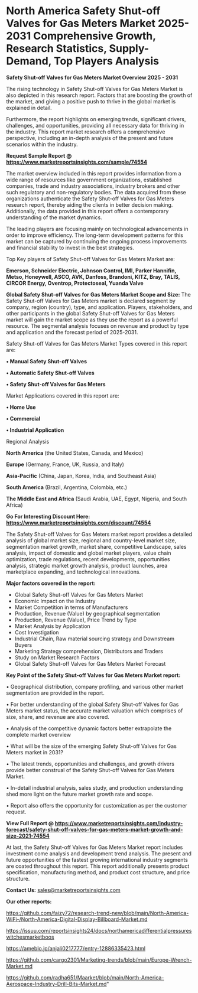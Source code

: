 # North America Safety Shut-off Valves for Gas Meters Market 2025-2031 Comprehensive Growth, Research Statistics, Supply-Demand,  Top Players Analysis

<Strong> Safety Shut-off Valves for Gas Meters Market Overview 2025 - 2031</strong>

The rising technology in Safety Shut-off Valves for Gas Meters Market is also depicted in this research report. Factors that are boosting the growth of the market, and giving a positive push to thrive in the global market is explained in detail.

Furthermore, the report highlights on emerging trends, significant drivers, challenges, and opportunities, providing all necessary data for thriving in the industry. This report market research offers a comprehensive perspective, including an in-depth analysis of the present and future scenarios within the industry.

<strong>Request Sample Report @ <a href=https://www.marketreportsinsights.com/sample/74554>https://www.marketreportsinsights.com/sample/74554</a></strong>

The market overview included in this report provides information from a wide range of resources like government organizations, established companies, trade and industry associations, industry brokers and other such regulatory and non-regulatory bodies. The data acquired from these organizations authenticate the Safety Shut-off Valves for Gas Meters research report, thereby aiding the clients in better decision making. Additionally, the data provided in this report offers a contemporary understanding of the market dynamics.

The leading players are focusing mainly on technological advancements in order to improve efficiency. The long-term development patterns for this market can be captured by continuing the ongoing process improvements and financial stability to invest in the best strategies.

Top Key players of Safety Shut-off Valves for Gas Meters Market are:

<strong>Emerson, Schneider Electric, Johnson Control, IMI, Parker Hannifin, Metso, Honeywell, ASCO, AVK, Danfoss, Brandoni, KITZ, Bray, TALIS, CIRCOR Energy, Oventrop, Protectoseal, Yuanda Valve</strong>

<strong><b>Global Safety Shut-off Valves for Gas Meters Market Scope and Size:</b></strong>
The Safety Shut-off Valves for Gas Meters market is declared segment by company, region (country), type, and application. Players, stakeholders, and other participants in the global Safety Shut-off Valves for Gas Meters market will gain the market scope as they use the report as a powerful resource. The segmental analysis focuses on revenue and product by type and application and the forecast period of 2025-2031.

Safety Shut-off Valves for Gas Meters Market Types covered in this report are:

<strong>• Manual Safety Shut-off Valves

• Automatic Safety Shut-off Valves

• Safety Shut-off Valves for Gas Meters</strong>

Market Applications covered in this report are:

<strong>• Home Use

• Commercial

• Industrial Application</strong> 

Regional Analysis

<strong>North America</strong> (the United States, Canada, and Mexico)

<strong>Europe</strong> (Germany, France, UK, Russia, and Italy)

<strong>Asia-Pacific</strong> (China, Japan, Korea, India, and Southeast Asia)

<strong>South America</strong> (Brazil, Argentina, Colombia, etc.)

<strong>The Middle East and Africa</strong> (Saudi Arabia, UAE, Egypt, Nigeria, and South Africa)

<strong>Go For Interesting Discount Here: <a href=https://www.marketreportsinsights.com/discount/74554>https://www.marketreportsinsights.com/discount/74554</a></strong>

The Safety Shut-off Valves for Gas Meters market report provides a detailed analysis of global market size, regional and country-level market size, segmentation market growth, market share, competitive Landscape, sales analysis, impact of domestic and global market players, value chain optimization, trade regulations, recent developments, opportunities analysis, strategic market growth analysis, product launches, area marketplace expanding, and technological innovations.

<strong><b>Major factors covered in the report:</b></strong>
<ul>
  <li>Global Safety Shut-off Valves for Gas Meters Market </li>
  <li>Economic Impact on the Industry</li>
  <li>Market Competition in terms of Manufacturers</li>
  <li>Production, Revenue (Value) by geographical segmentation</li>
  <li>Production, Revenue (Value), Price Trend by Type</li>
  <li>Market Analysis by Application</li>
  <li>Cost Investigation</li>
  <li>Industrial Chain, Raw material sourcing strategy and Downstream Buyers</li>
  <li>Marketing Strategy comprehension, Distributors and Traders</li>
  <li>Study on Market Research Factors</li>
  <li>Global Safety Shut-off Valves for Gas Meters Market Forecast</li>
</ul>

<strong><b>Key Point of the Safety Shut-off Valves for Gas Meters Market report:</b></strong>

• Geographical distribution, company profiling, and various other market segmentation are provided in the report.

• For better understanding of the global Safety Shut-off Valves for Gas Meters market status, the accurate market valuation which comprises of size, share, and revenue are also covered.

• Analysis of the competitive dynamic factors better extrapolate the complete market overview

• What will be the size of the emerging Safety Shut-off Valves for Gas Meters market in 2031?

• The latest trends, opportunities and challenges, and growth drivers provide better construal of the Safety Shut-off Valves for Gas Meters Market.

• In-detail industrial analysis, sales study, and production understanding shed more light on the future market growth rate and scope.

• Report also offers the opportunity for customization as per the customer request.

<strong><b>View Full Report @ <a href=https://www.marketreportsinsights.com/industry-forecast/safety-shut-off-valves-for-gas-meters-market-growth-and-size-2021-74554>https://www.marketreportsinsights.com/industry-forecast/safety-shut-off-valves-for-gas-meters-market-growth-and-size-2021-74554</a></b></strong>


At last, the Safety Shut-off Valves for Gas Meters Market report includes investment come analysis and development trend analysis. The present and future opportunities of the fastest growing international industry segments are coated throughout this report. This report additionally presents product specification, manufacturing method, and product cost structure, and price structure.

<strong>Contact Us:</strong>
sales@marketreportsinsights.com

<strong>Our other reports:</strong>

<a href=https://github.com/faizy72/research-trend-new/blob/main/North-America-WiFi-/North-America-Digital-Display-Billboard-Market.md>https://github.com/faizy72/research-trend-new/blob/main/North-America-WiFi-/North-America-Digital-Display-Billboard-Market.md</a>

<a href=https://issuu.com/reportsinsights24/docs/northamericadifferentialpressureswitchesmarketboos>https://issuu.com/reportsinsights24/docs/northamericadifferentialpressureswitchesmarketboos</a>

<a href=https://ameblo.jp/anjali0217777/entry-12886335423.html>https://ameblo.jp/anjali0217777/entry-12886335423.html</a>

<a href=https://github.com/cargo2301/Marketing-trends/blob/main/Europe-Wrench-Market.md>https://github.com/cargo2301/Marketing-trends/blob/main/Europe-Wrench-Market.md</a>

<a href=https://github.com/radha651/Maarket/blob/main/North-America-Aerospace-Industry-Drill-Bits-Market.md>https://github.com/radha651/Maarket/blob/main/North-America-Aerospace-Industry-Drill-Bits-Market.md</a>"
